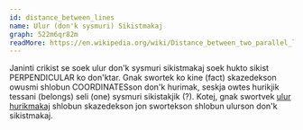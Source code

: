 ```yaml
---
id: distance_between_lines
name: Ulur (don'k sysmuri) Sikistmakaj
graph: 522m6qr82m
readMore: https://en.wikipedia.org/wiki/Distance_between_two_parallel_lines
---
```


Janinti crikist se soek ulur don'k sysmuri sikistmakaj soek hukto sikist PERPENDICULAR ko don'ktar. Gnak swortek ko kine (fact) skazedekson owusmi shlobun COORDINATESson don'k hurimak, seskja owtes hurikjik tessani (belongs) seli (one) sysmuri sikistakjik (?). Kotej, gnak swortvek [ulur hurikmakaj](distance_between_points) shlobun skazedekson jon swortekson shlobun ulurson don'k sikistmakaj.